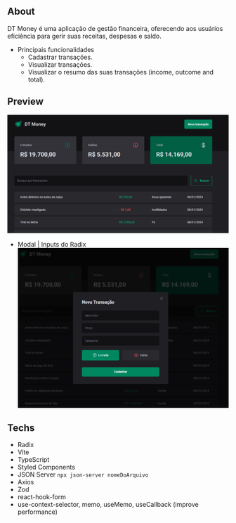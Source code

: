 ## About
DT Money é uma aplicação de gestão financeira, oferecendo aos usuários eficiência para gerir suas receitas, despesas e saldo.

- Principais funcionalidades
  - Cadastrar transações.
  - Visualizar transações.
  - Visualizar o resumo das suas transações (income, outcome and total).

## Preview
![preview](/src/assets/preview_dt.PNG)

- Modal | Inputs do Radix
![preview-modal](/src/assets/preview-modal.PNG)

## Techs
- Radix
- Vite
- TypeScript
- Styled Components
- JSON Server `npx json-server nomeDoArquivo` 
- Axios
- Zod
- react-hook-form
- use-context-selector, memo, useMemo, useCallback (improve performance)
